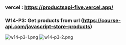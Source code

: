 ### vercel : https://productsapi-five.vercel.app/

### W14-P3: Get products from url (https://course-api.com/javascript-store-products)

![w14-p3-1.png](https://hbzesbumvawzojeioyrn.supabase.co/storage/v1/object/public/209417012/md_1N_img/w14-p3-1.png)
![w14-p3-2.png](https://hbzesbumvawzojeioyrn.supabase.co/storage/v1/object/public/209417012/md_1N_img/w14-p3-2.png)
